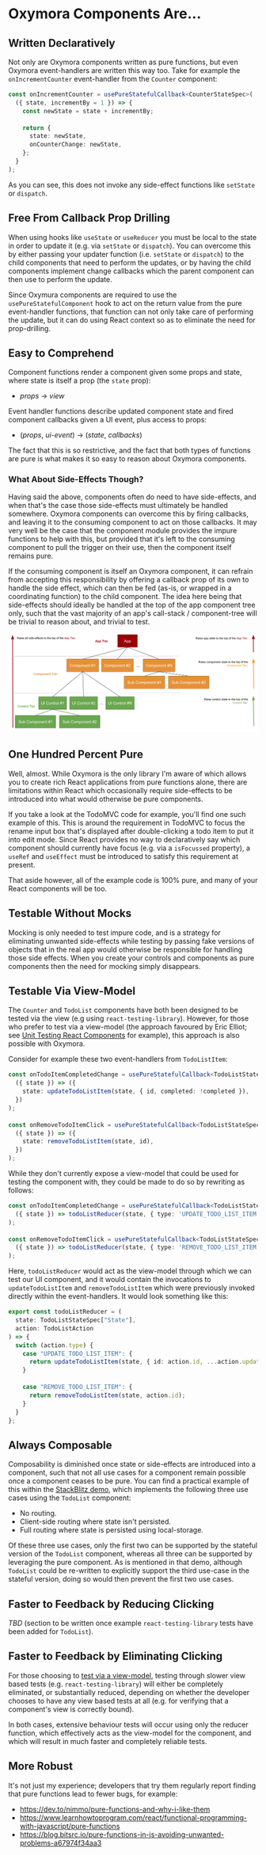 # Oxymora Components Are...

## Written Declaratively

Not only are Oxymora components written as pure functions, but even Oxymora event-handlers are written this way too. Take for example the `onIncrementCounter` event-handler from the `Counter` component:

```ts
const onIncrementCounter = usePureStatefulCallback<CounterStateSpec>(
  ({ state, incrementBy = 1 }) => {
    const newState = state + incrementBy;

    return {
      state: newState,
      onCounterChange: newState,
    };
  }
);
```

As you can see, this does not invoke any side-effect functions like `setState` or `dispatch`.

## Free From Callback Prop Drilling

When using hooks like `useState` or `useReducer` you must be local to the state in order to update it (e.g. via `setState` or `dispatch`). You can overcome this by either passing your updater function (i.e. `setState` or `dispatch`) to the child components that need to perform the updates, or by having the child components implement change callbacks which the parent component can then use to perform the update.

Since Oxymura components are required to use the `usePureStatefulComponent` hook to act on the return value from the pure event-handler functions, that function can not only take care of performing the update, but it can do using React context so as to eliminate the need for prop-drilling.

## Easy to Comprehend

Component functions render a component given some props and state, where state is itself a prop (the `state` prop):

- _props_ -> _view_

Event handler functions describe updated component state and fired component callbacks given a UI event, plus access to props:

- (_props_, _ui-event_) -> (_state_, _callbacks_)

The fact that this is so restrictive, and the fact that both types of functions are pure is what makes it so easy to reason about Oxymora components.

### What About Side-Effects Though?

Having said the above, components often do need to have side-effects, and when that's the case those side-effects must ultimately be handled somewhere. Oxymora components can overcome this by firing callbacks, and leaving it to the consuming component to act on those callbacks. It may very well be the case that the component module provides the impure functions to help with this, but provided that it's left to the consuming component to pull the trigger on their use, then the component itself remains pure.

If the consuming component is itself an Oxymora component, it can refrain from accepting this responsibility by offering a callback prop of its own to handle the side effect, which can then be fed (as-is, or wrapped in a coordinating function) to the child component. The idea here being that side-effects should ideally be handled at the top of the app component tree only, such that the vast majority of an app's call-stack / component-tree will be trivial to reason about, and trivial to test.

![Oxymora Component Tree](oxymora-component-tree.svg)

## One Hundred Percent Pure

Well, almost. While Oxymora is the only library I'm aware of which allows you to create rich React applications from pure functions alone, there are limitations within React which occasionally require side-effects to be introduced into what would otherwise be pure components.

If you take a look at the TodoMVC code for example, you'll find one such example of this. This is around the requirement in TodoMVC to focus the rename input box that's displayed after double-clicking a todo item to put it into edit mode. Since React provides no way to declaratively say which component should currently have focus (e.g. via a `isFocussed` property), a `useRef` and `useEffect` must be introduced to satisfy this requirement at present.

That aside however, all of the example code is 100% pure, and many of your React components will be too.

## Testable Without Mocks

Mocking is only needed to test impure code, and is a strategy for eliminating unwanted side-effects while testing by passing fake versions of objects that in the real app would otherwise be responsible for handling those side effects. When you create your controls and components as pure components then the need for mocking simply disappears.

## Testable Via View-Model

The `Counter` and `TodoList` components have both been designed to be tested via the view (e.g using `react-testing-library`). However, for those who prefer to test via a view-model (the approach favoured by Eric Elliot; see [Unit Testing React Components](https://medium.com/javascript-scene/unit-testing-react-components-aeda9a44aae2) for example), this approach is also possible with Oxymora.

Consider for example these two event-handlers from `TodoListItem`:

```ts
const onTodoItemCompletedChange = usePureStatefulCallback<TodoListStateSpec>(
  ({ state }) => ({
    state: updateTodoListItem(state, { id, completed: !completed }),
  })
);

const onRemoveTodoItemClick = usePureStatefulCallback<TodoListStateSpec>(
  ({ state }) => ({
    state: removeTodoListItem(state, id),
  })
);
```

While they don't currently expose a view-model that could be used for testing the component with, they could be made to do so by rewriting as follows:

```ts
const onTodoItemCompletedChange = usePureStatefulCallback<TodoListStateSpec>(
  ({ state }) => todoListReducer(state, { type: 'UPDATE_TODO_LIST_ITEM', id, { completed: !completed } })
);

const onRemoveTodoItemClick = usePureStatefulCallback<TodoListStateSpec>(
  ({ state }) => todoListReducer(state, { type: 'REMOVE_TODO_LIST_ITEM', id })
);
```

Here, `todoListReducer` would act as the view-model through which we can test our UI component, and it would contain the invocations to `updateTodoListItem` and `removeTodoListItem` which were previously invoked directly within the event-handlers. It would look something like this:

```ts
export const todoListReducer = (
  state: TodoListStateSpec["State"],
  action: TodoListAction
) => {
  switch (action.type) {
    case "UPDATE_TODO_LIST_ITEM": {
      return updateTodoListItem(state, { id: action.id, ...action.update });
    }

    case "REMOVE_TODO_LIST_ITEM": {
      return removeTodoListItem(state, action.id);
    }
  }
};
```

## Always Composable

Composability is diminished once state or side-effects are introduced into a component, such that not all use cases for a component remain possible once a component ceases to be pure. You can find a practical example of this within the [StackBlitz demo](https://github.com/dchambers/oxymora-monorepo/tree/master/packages/oxymora#try-a-demo), which implements the following three use cases using the `TodoList` component:

- No routing.
- Client-side routing where state isn't persisted.
- Full routing where state is persisted using local-storage.

Of these three use cases, only the first two can be supported by the stateful version of the `TodoList` component, whereas all three can be supported by leveraging the pure component. As is mentioned in that demo, although `TodoList` could be re-written to explicitly support the third use-case in the stateful version, doing so would then prevent the first two use cases.

## Faster to Feedback by Reducing Clicking

_TBD_ (section to be written once example `react-testing-library` tests have been added for `TodoList`).

## Faster to Feedback by Eliminating Clicking

For those choosing to [test via a view-model](#testable-via-view-model), testing through slower view based tests (e.g. `react-testing-library`) will either be completely eliminated, or substantially reduced, depending on whether the developer chooses to have any view based tests at all (e.g. for verifying that a component's view is correctly bound).

In both cases, extensive behaviour tests will occur using only the reducer function, which effectively acts as the view-model for the component, and which will result in much faster and completely reliable tests.

## More Robust

It's not just my experience; developers that try them regularly report finding that pure functions lead to fewer bugs, for example:

- https://dev.to/nimmo/pure-functions-and-why-i-like-them
- https://www.learnhowtoprogram.com/react/functional-programming-with-javascript/pure-functions
- https://blog.bitsrc.io/pure-functions-in-js-avoiding-unwanted-problems-a67974f34aa3
